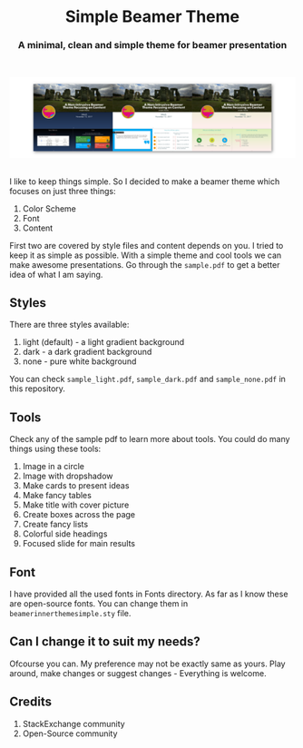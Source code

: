 <div>
  <h1 align="center">Simple Beamer Theme</h1>
    <h3 align="center">A minimal, clean and simple theme for beamer presentation</h3>
</div>

<br/>

<p align="center">
    <img src="img/screenshot.png" alt="Screenshot">
</p>

<h2> </h2>

I like to keep things simple. So I decided to make a beamer theme which focuses on just three things:
1. Color Scheme
2. Font
3. Content

First two are covered by style files and content depends on you. I tried to keep it as simple as possible. With a simple theme and cool tools we can make awesome presentations. Go through the `sample.pdf` to get a better idea of what I am saying.  

## Styles
There are three styles available:
1. light (default) - a light gradient background
2. dark - a dark gradient background
3. none - pure white background

You can check `sample_light.pdf`, `sample_dark.pdf` and `sample_none.pdf` in this repository.  

## Tools
Check any of the sample pdf to learn more about tools. You could do many things using these tools:
1. Image in a circle
2. Image with dropshadow 
3. Make cards to present ideas
4. Make fancy tables
5. Make title with cover picture
6. Create boxes across the page
7. Create fancy lists
8. Colorful side headings
9. Focused slide for main results

## Font
I have provided all the used fonts in Fonts directory. As far as I know these are open-source fonts. You can change them in `beamerinnerthemesimple.sty` file. 

## Can I change it to suit my needs?
Ofcourse you can. My preference may not be exactly same as yours. Play around, make changes or suggest changes - Everything is welcome.

## Credits <a name="credits" />
1. StackExchange community
2. Open-Source community

